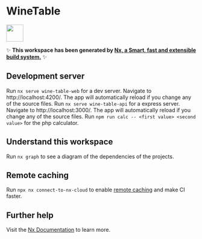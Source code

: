 # WineTable

<a alt="Nx logo" href="https://nx.dev" target="_blank" rel="noreferrer"><img src="https://raw.githubusercontent.com/nrwl/nx/master/images/nx-logo.png" width="45"></a>

✨ **This workspace has been generated by [Nx, a Smart, fast and extensible build system.](https://nx.dev)** ✨

## Development server

Run `nx serve wine-table-web` for a dev server. Navigate to http://localhost:4200/. The app will automatically reload if you change any of the source files.
Run `nx serve wine-table-api` for a express server. Navigate to http://localhost:3000/. The app will automatically reload if you change any of the source files.
Run `npm run calc -- <first value> <second value>` for the php calculator.

## Understand this workspace

Run `nx graph` to see a diagram of the dependencies of the projects.

## Remote caching

Run `npx nx connect-to-nx-cloud` to enable [remote caching](https://nx.app) and make CI faster.

## Further help

Visit the [Nx Documentation](https://nx.dev) to learn more.
